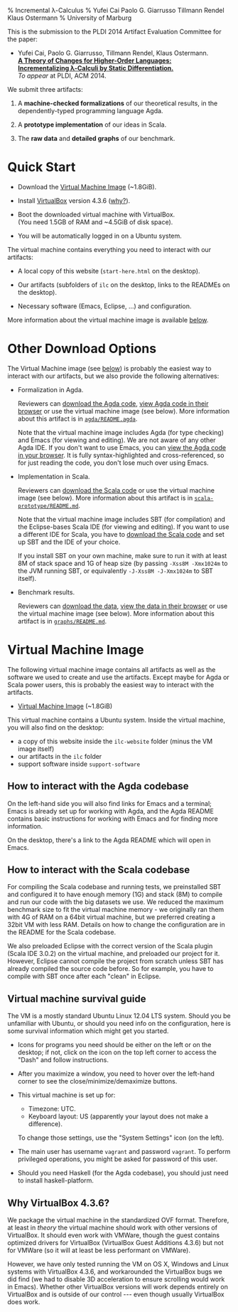 % Incremental λ-Calculus
% Yufei Cai
  Paolo G. Giarrusso
  Tillmann Rendel
  Klaus Ostermann
% University of Marburg

This is the submission to the PLDI 2014 Artifact Evaluation
Committee for the paper:

  * Yufei Cai, Paolo G. Giarrusso, Tillmann Rendel, Klaus Ostermann.  
    [**A Theory of Changes for Higher-Order Languages:**  
    **Incrementalizing λ-Calculi by Static Differentiation.**](http://www.informatik.uni-marburg.de/~pgiarrusso/papers/pldi14-ilc-author-final.pdf)  
    *To appear* at PLDI, ACM 2014.

We submit three artifacts:

 1. A **machine-checked formalizations** of our theoretical results,
    in the dependently-typed programming language Agda.

 2. A **prototype implementation** of our ideas in Scala.

 3. The **raw data** and **detailed graphs** of our benchmark.

Quick Start
===========

  * Download the [Virtual Machine Image](http://www.informatik.uni-marburg.de/~pgiarrusso/ILC/AEC/ilc-vm.ova) (~1.8GiB).

  * Install [VirtualBox](https://www.virtualbox.org/wiki/Downloads) version 4.3.6 ([why?](#why-virtualbox-4.3.6)).

  * Boot the downloaded virtual machine with VirtualBox.  
    (You need 1.5GB of RAM and ~4.5GiB of disk space).

  * You will be automatically logged in on a Ubuntu system.

The virtual machine contains everything you need to interact with
our artifacts:

  * A local copy of this website
    (`start-here.html` on the desktop).

  * Our artifacts
    (subfolders of `ilc` on the desktop, links to the READMEs on the desktop).

  * Necessary software (Emacs, Eclipse, ...) and configuration.

More information about the virtual machine image is available
[below](#virtual-machine-image).

Other Download Options
======================

The Virtual Machine image (see [below](#virtual-machine-image))
is probably the easiest way to interact with our artifacts, but
we also provide the following alternatives:

  * Formalization in Agda.

    Reviewers can [download the Agda code](http://www.informatik.uni-marburg.de/~pgiarrusso/ILC/AEC/ilc-agda.zip),
    [view Agda code in their browser](http://www.informatik.uni-marburg.de/~pgiarrusso/ILC/AEC/agda/README.html)
    or use the virtual machine image (see below).
    More information about this artifact is in
    [`agda/README.agda`](http://www.informatik.uni-marburg.de/~pgiarrusso/ILC/AEC/agda/README.html).

    Note that the virtual machine image includes Agda (for type
    checking) and Emacs (for viewing and editing). We are not
    aware of any other Agda IDE. If you don't want to use Emacs,
    you can [view the Agda code in your browser](http://www.informatik.uni-marburg.de/~pgiarrusso/ILC/AEC/agda/README.html).
    It is fully syntax-highlighted and cross-referenced, so for
    just reading the code, you don't lose much over using Emacs.

  * Implementation in Scala.

    Reviewers can [download the Scala code](http://www.informatik.uni-marburg.de/~pgiarrusso/ILC/AEC/ilc-scala-prototype.zip)
    or use the virtual machine image (see below).
    More information about this artifact is in
    [`scala-prototype/README.md`](http://www.informatik.uni-marburg.de/~pgiarrusso/ILC/AEC/scala-prototype/README.html).

    Note that the virtual machine image includes SBT (for
    compilation) and the Eclipse-bases Scala IDE (for viewing and
    editing). If you want to use a different IDE for Scala, you
    have to [download the Scala code](http://www.informatik.uni-marburg.de/~pgiarrusso/ILC/AEC/ilc-scala-prototype.zip)
    and set up SBT and the IDE of your choice.

    If you install SBT on your own machine, make sure to run it with at least 8M of
    stack space and 1G of heap size (by passing `-Xss8M -Xmx1024m` to the JVM
    running SBT, or equivalently `-J-Xss8M -J-Xmx1024m` to SBT itself).

  * Benchmark results.

    Reviewers can [download the data](http://www.informatik.uni-marburg.de/~pgiarrusso/ILC/AEC/ilc-graphs.zip),
    [view the data in their browser](http://www.informatik.uni-marburg.de/~pgiarrusso/ILC/AEC/graphs/README.html)
    or use the virtual machine image (see below).
    More information about this artifact is in
    [`graphs/README.md`](http://www.informatik.uni-marburg.de/~pgiarrusso/ILC/AEC/graphs/README.html).

Virtual Machine Image
=====================

The following virtual machine image contains all artifacts as
well as the software we used to create and use the
artifacts. Except maybe for Agda or Scala power users, this is
probably the easiest way to interact with the artifacts.

  * [Virtual Machine Image](http://www.informatik.uni-marburg.de/~pgiarrusso/ILC/AEC/ilc-vm.ova) (~1.8GiB)

This virtual machine contains a Ubuntu system.
Inside the virtual machine, you will also find on the desktop:

  * a copy of this website inside the `ilc-website` folder (minus the VM image itself)
  * our artifacts in the `ilc` folder
  * support software inside `support-software`

How to interact with the Agda codebase
--------------------------------------

On the left-hand side you will also find links for Emacs and a terminal; Emacs
is already set up for working with Agda, and the Agda README contains
basic instructions for working with Emacs and for finding more information.

On the desktop, there's a link to the Agda README which will open in Emacs.

How to interact with the Scala codebase
---------------------------------------

For compiling the Scala codebase and running tests, we preinstalled SBT and
configured it to have enough memory (1G) and stack (8M) to compile and run our
code with the big datasets we use. We reduced the maximum benchmark size to fit
the virtual machine memory - we originally ran them with 4G of RAM on a 64bit
virtual machine, but we preferred creating a 32bit VM with less RAM. Details on
how to change the configuration are in the README for the Scala codebase.

We also preloaded Eclipse with the correct version of the Scala plugin (Scala
IDE 3.0.2) on the virtual machine, and preloaded our project for it. However,
Eclipse cannot compile the project from scratch unless SBT has already compiled
the source code before. So for example, you have to compile with SBT once after
each "clean" in Eclipse.

Virtual machine survival guide
------------------------------

The VM is a mostly standard Ubuntu Linux 12.04 LTS system. Should you be
unfamiliar with Ubuntu, or should you need info on the configuration, here is
some survival information which might get you started.

* Icons for programs you need should be either on the left or on the desktop; if
not, click on the icon on the top left corner to access the "Dash" and follow
instructions.

* After you maximize a window, you need to hover over the left-hand corner to see
the close/minimize/demaximize buttons.

* This virtual machine is set up for:
    - Timezone: UTC.
    - Keyboard layout: US (apparently your layout does not make a difference).

    To change those settings, use the "System Settings" icon (on the left).

* The main user has username `vagrant` and password `vagrant`. To perform
privileged operations, you might be asked for password of this user.

* Should you need Haskell (for the Agda codebase), you should just need to install
haskell-platform.

Why VirtualBox 4.3.6?
---------------------

We package the virtual machine in the standardized OVF format. Therefore, at
least in *theory* the virtual machine should work with other versions of
VirtualBox. It should even work with VMWare, though the guest contains optimized
drivers for VirtualBox (VirtualBox Guest Additions 4.3.6) but not for VMWare (so
it will at least be less performant on VMWare).

However, we have only tested running the VM on OS X, Windows and Linux systems
with VirtualBox 4.3.6, and workarounded the VirtualBox bugs we did find (we had
to disable 3D acceleration to ensure scrolling would work in Emacs). Whether
other VirtualBox versions will work depends entirely on VirtualBox and is
outside of our control --- even though usually VirtualBox does work.
